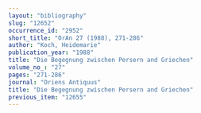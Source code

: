 ```yaml
---
layout: "bibliography"
slug: "12652"
occurrence_id: "2952"
short_title: "OrAn 27 (1988), 271-286"
author: "Koch, Heidemarie"
publication_year: "1988"
title: "Die Begegnung zwischen Persern and Griechen"
volume_no_: "27"
pages: "271-286"
journal: "Oriens Antiquus"
title: "Die Begegnung zwischen Persern and Griechen"
previous_item: "12655"
---
```

